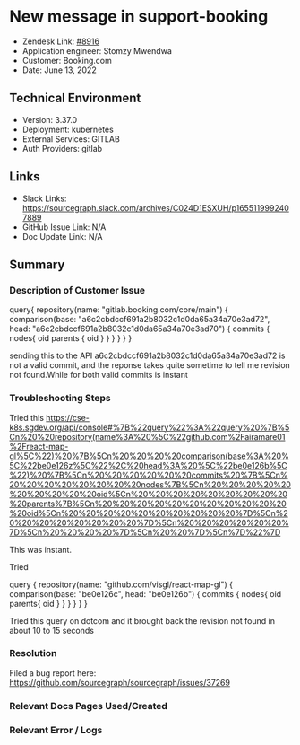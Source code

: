 # New message in support-booking <!-- Ticket Title  Hint: include keywords to make it searchable -->

- Zendesk Link: [#8916](https://sourcegraph.zendesk.com/agent/tickets/8916)
- Application engineer: Stomzy Mwendwa
- Customer: Booking.com <!-- Redact if this contains personally identifying information -->
- Date: June 13, 2022

<!-- Data populated from integration, speak to Ben Gordon or Michael Bali if not working -->
<!-- During Internal team trial, fill missing data manually (we are waiting for all data to sync) -->

## Technical Environment
- Version: 3.37.0​
- Deployment: kubernetes
- External Services: GITLAB
- Auth Providers: gitlab


## Links
<!-- Data for application engineer manual entry -->
- Slack Links: https://sourcegraph.slack.com/archives/C024D1ESXUH/p1655119992407889 
- GitHub Issue Link: N/A
- Doc Update Link: N/A

## Summary
### Description of Customer Issue
query{
    repository(name: "gitlab.booking.com/core/main") {
        comparison(base: "a6c2cbdccf691a2b8032c1d0da65a34a70e3ad72", head: "a6c2cbdccf691a2b8032c1d0da65a34a70e3ad70") {
            commits {
                nodes{
                    oid
                    parents {
                        oid
                    }
                }
            }
        }
    }
}

sending this to the API a6c2cbdccf691a2b8032c1d0da65a34a70e3ad72 is not a valid commit, and the reponse takes quite sometime to tell me revision not found.While for both valid commits is instant
### Troubleshooting Steps
Tried this https://cse-k8s.sgdev.org/api/console#%7B%22query%22%3A%22query%20%7B%5Cn%20%20repository(name%3A%20%5C%22github.com%2Fairamare01%2Freact-map-gl%5C%22)%20%7B%5Cn%20%20%20%20comparison(base%3A%20%5C%22be0e126z%5C%22%2C%20head%3A%20%5C%22be0e126b%5C%22)%20%7B%5Cn%20%20%20%20%20%20commits%20%7B%5Cn%20%20%20%20%20%20%20%20nodes%7B%5Cn%20%20%20%20%20%20%20%20%20%20oid%5Cn%20%20%20%20%20%20%20%20%20%20parents%7B%5Cn%20%20%20%20%20%20%20%20%20%20%20%20oid%5Cn%20%20%20%20%20%20%20%20%20%20%7D%5Cn%20%20%20%20%20%20%20%20%7D%5Cn%20%20%20%20%20%20%7D%5Cn%20%20%20%20%7D%5Cn%20%20%7D%5Cn%7D%22%7D 

This was instant.


Tried 

query {
  repository(name: "github.com/visgl/react-map-gl") {
    comparison(base: "be0e126c", head: "be0e126b") {
      commits {
        nodes{
          oid
          parents{
            oid
          }
        }
      }
    }
  }
}


Tried this query on dotcom and it brought back the revision not found in about 10 to 15 seconds

### Resolution
Filed a bug report here: https://github.com/sourcegraph/sourcegraph/issues/37269 
### Relevant Docs Pages Used/Created

### Relevant Error / Logs
<!-- Please redact keys, tokens, and personal identifying information -->
